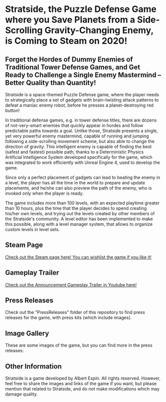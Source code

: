 # Stratside, the Puzzle Defense Game where you Save Planets from a Side-Scrolling Gravity-Changing Enemy, is Coming to Steam on 2020!

## Forget the Hordes of Dummy Enemies of Traditional Tower Defense Games, and Get Ready to Challenge a Single Enemy Mastermind – Better Quality than Quantity!

Stratside is a space-themed Puzzle Defense game, where the player needs to strategically place a set of gadgets with brain-twisting attack patterns to defeat a maniac enemy robot, before he presses a planet-destroying red button!

In traditional defense games, e.g. in tower defense titles, there are dozens of not-very-smart enemies that quickly appear in hordes and follow predictable paths towards a goal. Unlike those, Stratside presents a single, yet very powerful enemy mastermind, capable of running and jumping following a side-scrolling movement scheme, but also able to change the direction of gravity. This intelligent enemy is capable of finding the best (safest and fastest) possible path, thanks to a Deterministic Physics Artificial Intelligence System developed specifically for the game, which was integrated to work efficiently with Unreal Engine 4, used to develop the game.

Since only a perfect placement of gadgets can lead to beating the enemy in a level, the player has all the time in the world to prepare and update placements, and he/she can also preview the path of the enemy, who is invoked only when the player is ready.

The game includes more than 100 levels, with an expected playtime  greater than 10 hours, plus the time that the player decides to spend creating his/her own levels, and trying out the levels created by other members of the Stratside's community. A level editor has been implemented to make this possible, along with a level manager system, that allows to organize custom levels in level sets.


## Steam Page

[Check out the Steam page here! You can wishlist the game if you like it!](https://store.steampowered.com/app/604990/Stratside/)

## Gameplay Trailer

[Check out the Announcement Gameplay Trailer in Youtube here!](https://www.youtube.com/watch?v=0owdmmGytRY)

## Press Releases

Check out the "PressReleases" folder of this repository to find press releases for the game, with press kits (which include images).

## Image Gallery

These are some images of the game, but you can find more in the press releases:



## Other Information

Stratside is a game developed by Albert Espín. All rights reserved. However, feel free to share the images and links of the game if you want, but please mention that related to Stratside, and do not make modifications which may damage quality.





